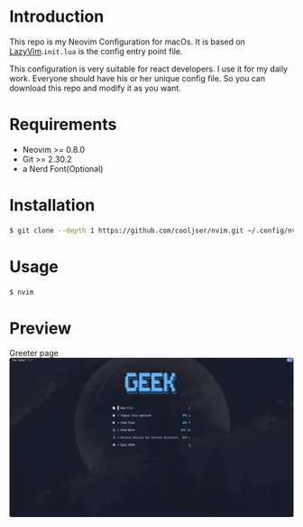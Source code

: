# Introduction

This repo is my Neovim Configuration for macOs. It is based on [LazyVim](https://github.com/LazyVim/LazyVim).`init.lua` is the config entry point file.

This configuration is very suitable for react developers. I use it for my daily work.
Everyone should have his or her unique config file. So you can download this repo and modify it as you want.

# Requirements

- Neovim >= 0.8.0
- Git >= 2.30.2
- a Nerd Font(Optional)

# Installation

```bash
$ git clone --depth 1 https://github.com/cooljser/nvim.git ~/.config/nvim
```

# Usage

```bash
$ nvim
```

# Preview

Greeter page
![image](./images/alpha.png)
